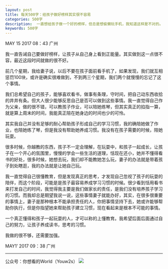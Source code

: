 ```yaml
---
layout: post
title: 每天500字：给孩子做好榜样其实很不容易
categories: 500字
description:  一直想给孩子做一个好的榜样，但总是想偷懒玩手机，我知道这样是不对的。
keywords: 500字
---
```


MAY 15 2017  08：43 广州

我一直告诫自己要做好榜样，让孩子从自己身上看到正能量。其实做到这一点很不容，最近这段时间就做的很不好。

前几个星期，我给妻子说，以后不要在孩子面前看手机了，如果发现，我们就互相惩罚100块，或许是确实很难做到，不到两三个星期，我们两个就慢慢的忘记了这个事情。

我们总希望自己的孩子，能够喜欢看书，做事有条理，守时间，把自己动东西收拾的井井有条。但大人很少能够反思自己是否可以做到这些事情。我一直觉得自己作为父亲，做的很不错，可以教孩子作业，可以陪她练琴，但其实真正的掐指一算，就是算上周末的时间，我能真正陪在她身边的时间也少的可怜。

其实我自己并没有足够的耐心帮助孩子形成自己的学习习惯，我的确陪她做了作业，也陪她练了琴，但是我没有帮助她养成习惯。我没有在孩子需要的时候，陪她玩耍。

很多时候，你越教的东西，孩子不一定会理解，在玩耍中，和孩子一起成长，让孩子在一个开心的氛围里，慢慢的学会一些生活的道理，恬现在还小，她并不懂得看书的好处，很多时候，她想去玩，我们却不能教她怎么玩，妻子的办法就是带着孩子到处瞎逛，我的办法就是让她自己玩。

我一直觉得自己很懂教育，但是发现真正的思考，才发现自己忽视了孩子的玩耍的陪伴，而这个阶段，可能是是孩子最容易养成学习习惯的时候。很少看到恬用看书来打发自己的时间，我觉得我主要是我们做家长的责任，是我们没有培养孩子学习的习惯。而我却总是期望我说一说，这些事情妻子就能办好，其实，在很多很重要的事情上，妻子是那种根本不能承担责任的人，你把事情坚持下去，她或许能够帮助你执行，但是你指望她来帮助孩子建立习惯，现在看起来是根本不可能的事情。

一个真正懂得和孩子一起玩耍的人，才可以称的上懂教育。我希望后面后面通过自己的努力，让孩子养成读书，思考的习惯。

我做的很不够，还需要加强。

MAY1’ 2017  09：38 广州

---- 
公众号：你想看的World（Youw2s）
![][image-1]

[image-1]:	http://upload-images.jianshu.io/upload_images/3342594-dca1f89eba3e50ca.jpg?imageMogr2/auto-orient/strip%7CimageView2/2/w/1240